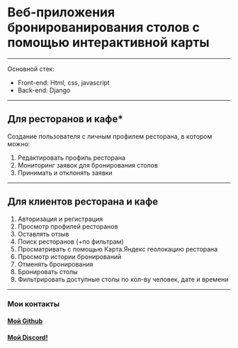 # Веб-приложения бронированирования столов с помощью интерактивной карты

---
Основной стек:
- Front-end: Html, css, javascript
- Back-end: Django
---
## Для ресторанов и кафе*

Создание пользователя с личным профилем ресторана, в котором можно:

1. Редактировать профиль ресторана
2. Мониторинг заявок для бронирования столов
3. Принимать и отклонять заявки

---
## Для клиентов ресторана и кафе

1. Авторизация и регистрация
2. Просмотр профилей ресторанов
3. Оставлять отзыв
4. Поиск ресторанов (+по фильтрам)
5. Просматривать с помощью Карта.Яндекс геолокацию ресторана
6. Просмотр истории бронирований
7. Отменять бронирования
8. Бронировать столы
9. Фильтрировать доступные столы по кол-ву человек, дате и времени

---
### Мои контакты
#### [Мой Github](https://github.com/Fallsw0rd)
#### [Мой Discord!](https://discordapp.com/users/573143926442295306/ )
